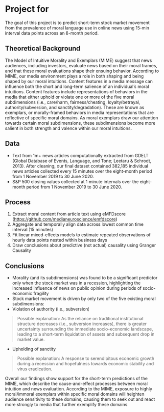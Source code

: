# Project for
The goal of this project is to predict short-term stock market movement from the prevalence of moral language use in online news using 15-min interval data points across an 8-month period. 

## Theoretical Background
The Model of Intuitive Morality and Exemplars (MIME) suggest that news audiences, including investors, evaluate news based on their moral frames, and that these moral evaluations shape their ensuing behavior. According to MIME, our media environment plays a role in both shaping and being shaped by our moral intuitions. Content features in a media message can influence both the short and long-term salience of an individual’s moral intuitions. Content features include representations of behaviors in the media that either uphold or violate one or more of the five moral subdimensions (i.e., care/harm, fairness/cheating, loyalty/betrayal, authority/subversion, and sanctity/degradation). These are known as exemplars, or morally-framed behaviors in media representations that are reflective of specific moral domains. As moral exemplars draw our attention towards certain moral subdimensions, these subdimensions become more salient in both strength and valence within our moral intuitions.

## Data
- Text from 1m+ news articles computationally extracted from GDELT (Global Database of Events, Language, and Tone; Leetaru & Schrodt, 2013). After cleaning, our final dataset contained 382,185 individual news articles collected every 15 minutes over the eight-month period from 1 November 2019 to 30 June 2020.
- S&P 500 closing values collected at 1 minute intervals over the eight-month period from 1 November 2019 to 30 June 2020.

## Process
1. Extract moral content from article text using eMFDscore (https://github.com/medianeuroscience/emfdscore)
2. Aggregate and temporally align data across lowest common time interval (15 minutes) 
3. Fit linear mixed-effects models to estimate repeated observations of hourly data points nested within business days
4. Draw conclusions about predictive (not actual) causality using Granger Causality

## Conclusions
- Morality (and its subdimensions) was found to be a significant predictor only when the stock market was in a recession, highlighting the increased influence of news on public opinion during periods of socio-economic fragility
- Stock market movement is driven by only two of the five existing moral subdimensions: 
-   Violation of authority (i.e., subversion)
> Possible explanation: As the reliance on traditional institutional structure decreases (i.e., subversion increases), there is greater uncertainty surrounding the immediate socio-economic landscape, leading to a short-term liquidation of assets and subsequent drop in market value.
-   Upholding of sanctity
> Possible explanation: A response to serendipitous economic growth during a recession and hopefulness towards economic stability and virus eradication.

Overall our findings show support for the short-term predictions of the MIME, which describe the cause-and-effect processes between moral intuition and news evaluation. According to the MIME, exposure to highly moral/immoral exemplars within specific moral domains will heighten audience sensitivity to these domains, causing them to seek out and react more strongly to media that further exemplify these domains


